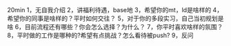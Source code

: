 20min
1，无自我介绍
2，讲福利待遇，base地
3，希望你的mt，ld是啥样的
4，希望你的同事是啥样的？平时如何交往？
5，对于你的多段实习，自己当初规划是啥
6，目前流程还有哪些？你会怎么选择？为什么？
7，你平时喜欢啥样的氛围？
8，平时做的工作是哪种的?希望有点挑战？怎么看待被push?
9，反问
